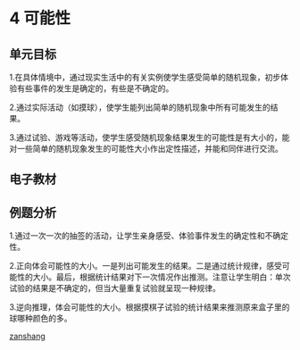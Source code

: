 # 4 可能性

## 单元目标

1.在具体情境中，通过现实生活中的有关实例使学生感受简单的随机现象，初步体验有些事件的发生是确定的，有些是不确定的。

2.通过实际活动（如摸球），使学生能列出简单的随机现象中所有可能发生的结果。

3.通过试验、游戏等活动，使学生感受随机现象结果发生的可能性是有大小的，能对一些简单的随机现象发生的可能性大小作出定性描述，并能和同伴进行交流。


## 电子教材

<Epep grade="xxsx5a" :pep="1221001501141" :pages="44" :paged="49" ></Epep>

## 例题分析

1.通过一次一次的抽签的活动，让学生亲身感受、体验事件发生的确定性和不确定性。

2.正向体会可能性的大小。一是列出可能发生的结果。二是通过统计规律，感受可能性的大小。最后，根据统计结果对下一次情况作出推测。注意让学生明白：单次试验的结果是不确定的，但当大量重复试验就呈现一种规律。

3.逆向推理，体会可能性的大小。根据摸棋子试验的统计结果来推测原来盒子里的球哪种颜色的多。

[zanshang](../res/zanshang.md ':include')
